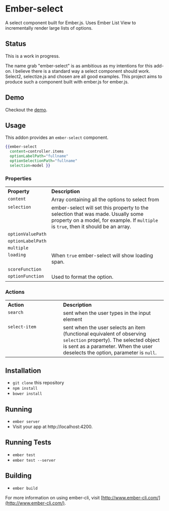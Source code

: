 # Ember-select

A select component built for Ember.js. Uses Ember List View to incrementally render large lists of options.

## Status

This is a work in progress.  

The name grab "ember-select" is as ambitious as my intentions for this add-on.  I believe there is a standard way a select component should work.  Select2,  selectize.js and chosen are all good examples.  This project aims to produce such a component built with ember.js for ember.js.

## Demo

Checkout the [demo](http://arenoir.github.io/ember-select/).



## Usage

This addon provides an `ember-select` component.

```handlebars
{{ember-select
  content=controller.items
  optionLabelPath="fullname"
  optionSelectionPath="fullname"
  selection=model }}
```

### Properties

<table width="100%">
  <tr>
    <th valign="top" width="120px" align="left">Property</th>
    <th valign="top" align="left">Description</th>
  </tr>
  <tr>
    <td valign="top"><code>content</code></td>
    <td valign="top">Array containing all the options to select from</td>
  </tr>
  <tr>
    <td valign="top"><code>selection</code></td>
    <td valign="top">ember-select will set this property to the selection that was made. Usually some property on a model, for example. If <code>multiple</code> is <code>true</code>, then it should be an array.</td>
  </tr>
  <tr>
    <td valign="top"><code>optionValuePath</code></td>
    <td valign="top"></td>
  </tr>
  <tr>
    <td valign="top"><code>optionLabelPath</code></td>
    <td valign="top">
  </tr>
  <tr>
    <td valign="top"><code>multiple</code></td>
    <td valign="top"></td>
  </tr>
  <tr>
    <td valign="top"><code>loading</code></td>
    <td valign="top">When <code>true</code> ember-select will show loading span.</td>
  </tr>
  <tr>
    <td valign="top">
      <code>scoreFunction</code>
    </td>
    <td valign="top"></td>
  </tr>
  <tr>
    <td valign="top">
      <code>optionFunction</code>
    </td>
    <td valign="top">Used to format the option.</td>
  </tr>
</table>


### Actions


<table width="100%">
  <tr>
    <th valign="top" width="160px" align="left">Action</th>
    <th valign="top" align="left">Description</th>
  </tr>
  <tr>
    <td valign="top"><code>search</code></td>
    <td valign="top">sent when the user types in the input element</tr>
  </tr>
  <tr>
    <td valign="top"><code>select-item</code></td>
    <td valign="top">sent when the user selects an item (functional equivalent of observing <code>selection</code> property). The selected object is sent as a parameter. When the user deselects the option, parameter is <code>null</code>.</tr>
  </tr>
</table>


## Installation

* `git clone` this repository
* `npm install`
* `bower install`

## Running

* `ember server`
* Visit your app at http://localhost:4200.

## Running Tests

* `ember test`
* `ember test --server`

## Building

* `ember build`

For more information on using ember-cli, visit [http://www.ember-cli.com/](http://www.ember-cli.com/).
